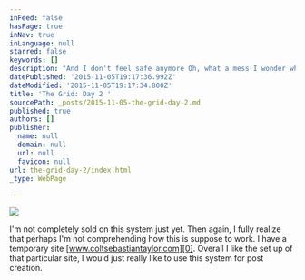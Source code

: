```yaml
---
inFeed: false
hasPage: true
inNav: true
inLanguage: null
starred: false
keywords: []
description: "And I don't feel safe anymore Oh, what a mess I wonder who's watching me now"
datePublished: '2015-11-05T19:17:36.992Z'
dateModified: '2015-11-05T19:17:34.800Z'
title: 'The Grid: Day 2 '
sourcePath: _posts/2015-11-05-the-grid-day-2.md
published: true
authors: []
publisher:
  name: null
  domain: null
  url: null
  favicon: null
url: the-grid-day-2/index.html
_type: WebPage

---
```

![](https://the-grid-user-content.s3-us-west-2.amazonaws.com/bf7e69f6-ce7f-43b7-b752-79c6aeab6783.gif)

I'm not completely sold on this system just yet.  Then again, I fully realize that perhaps I'm not comprehending how this is suppose to work. I have a temporary site [www.coltsebastiantaylor.com][0].  Overall I like the set up of that particular site, I would just really like to use this system for post creation. 

[0]: www.coltsebastiantaylor.com
